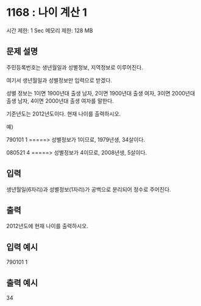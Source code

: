 # 1168 : 나이 계산 1

시간 제한: 1 Sec 메모리 제한: 128 MB

## 문제 설명

주민등록번호는 생년월일과 성별정보, 지역정보로 이루어진다.

여기서 생년월일과 성별정보만 입력으로 받겠다.

성별 정보는 1이면 1900년대 출생 남자, 2이면 1900년대 출생 여자, 3이면 2000년대 출생 남자, 4이면 2000년대 출생 여자를 말한다.

기준년도는 2012년도이다. 현재 나이를 출력하시오.

예)

790101 1 =====> 성별정보가 1이므로, 1979년생, 34살이다.

080521 4 =====> 성별정보가 4이므로, 2008년생, 5살이다.

## 입력

생년월일(6자리)과 성별정보(1자리)가 공백으로 분리되어 정수로 주어진다.

## 출력

2012년도에 현재 나이를 출력하시오.

## 입력 예시

790101 1

## 출력 예시

34
